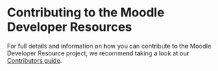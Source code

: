 # Contributing to the Moodle Developer Resources

For full details and information on how you can contribute to the Moodle Developer Resource project, we recommend taking a look at our [Contributors guide](https://moodledev.io/devdocs/general/documentation/contributing).
